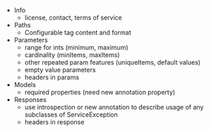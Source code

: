 - Info
  - license, contact, terms of service
- Paths
  - Configurable tag content and format
- Parameters
  - range for ints (minimum, maximum)
  - cardinality (minItems, maxItems)
  - other repeated param features (uniqueItems, default values)
  - empty value parameters
  - headers in params
- Models
  - required properties (need new annotation property)
- Responses
  - use introspection or new annotation to describe usage of any subclasses of ServiceException
  - headers in response